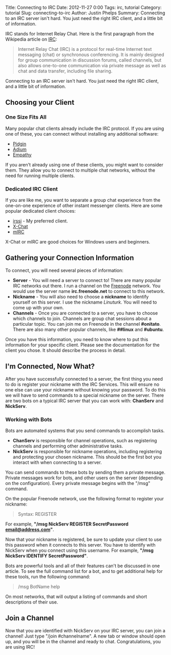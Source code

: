 Title: Connecting to IRC
Date: 2012-11-27 0:00
Tags: irc, tutorial
Category: tutorial
Slug: connecting-to-irc
Author: Justin Phelps
Summary: Connecting to an IRC server isn't hard. You just need the right IRC client, and a little bit of information.

IRC stands for Internet Relay Chat. Here is the first paragraph from the Wikipedia article on [IRC](http://en.wikipedia.org/wiki/Internet_Relay_Chat):
> Internet Relay Chat (IRC) is a protocol for real-time Internet text messaging (chat) or synchronous conferencing. It is mainly designed for group communication in discussion forums, called channels, but also allows one-to-one communication via private message as well as chat and data transfer, including file sharing.

Connecting to an IRC server isn't hard. You just need the right IRC client, and a little bit of information.

## Choosing your Client

### One Size Fits All

Many popular chat clients already include the IRC protocol. If you are using one of these, you can connect without installing any additional software:

 * [Pidgin](http://pidgin.im/)
 * [Adium](http://adium.im/)
 * [Empathy](http://en.wikipedia.org/wiki/Empathy_(software))

If you aren't already using one of these clients, you might want to consider them. They allow you to connect to multiple chat networks, without the need for running multiple clients.

### Dedicated IRC Client

If you are like me, you want to separate a group chat experience from the one-on-one experience of other instant messenger clients. Here are some popular dedicated client choices:

 * [irssi](http://www.irssi.org/) - My preferred client.
 * [X-Chat](http://xchat.org/)
 * [mIRC](http://www.mirc.com/)

X-Chat or mIRC are good choices for Windows users and beginners.

## Gathering your Connection Information

To connect, you will need several pieces of information:

 * **Server** - You will need a server to connect to! There are many popular IRC networks out there. I run a channel on the [Freenode](http://freenode.net/) network. You would use the server name **irc.freenode.net** to connect to this network.
 * **Nickname** - You will also need to choose a **nickname** to identify yourself on this server. I use the nickname *Linuturk*. You will need to come up with your own.
 * **Channels** - Once you are connected to a server, you have to choose which channels to join. Channels are group chat sessions about a particular topic. You can join me on Freenode in the channel **#onitato**. There are also many other popular channels, like **##linux** and **#ubuntu**.

Once you have this information, you need to know where to put this information for your specific client. Please see the documentation for the client you chose. It should describe the process in detail.

## I'm Connected, Now What?

After you have successfully connected to a server, the first thing you need to do is register your nickname with the IRC Services. This will ensure no one else can use your nickname without knowing your password. To do this we will have to send commands to a special nickname on the server. There are two bots on a typical IRC server that you can work with: **ChanServ** and **NickServ**.

### Working with Bots

Bots are automated systems that you send commands to accomplish tasks.

 * **ChanServ** is responsible for channel operations, such as registering channels and performing other administrative tasks.
 * **NickServ** is responsible for nickname operations, including registering and protecting your chosen nickname. This should be the first bot you interact with when connecting to a server.

You can send commands to these bots by sending them a private message. Private messages work for bots, and other users on the server (depending on the configuration). Every private message begins with the "/msg" command.

On the popular Freenode network, use the following format to register your nickname:

> Syntax: REGISTER <password> <email-address>

For example, **"/msg NickServ REGISTER SecretPassword email@address.com"**.

Now that your nickname is registered, be sure to update your client to use this password when it connects to this server. You have to identify with NickServ when you connect using this username. For example, **"/msg NickServ IDENTIFY SecretPassword"**.

Bots are powerful tools and all of their features can't be discussed in one article. To see the full command list for a bot, and to get additional help for these tools, run the following command:

> /msg BotName help

On most networks, that will output a listing of commands and short descriptions of their use.

## Join a Channel

Now that you are identified with NickServ on your IRC server, you can join a channel! Just type "/join #channelname". A new tab or window should open up, and you will be in the channel and ready to chat. Congratulations, you are using IRC!
